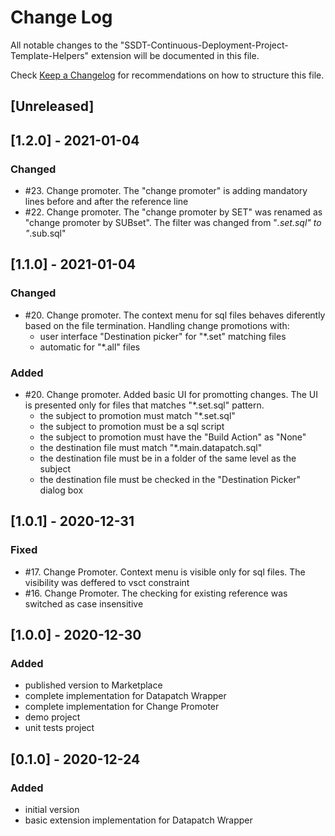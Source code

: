 # Change Log
All notable changes to the "SSDT-Continuous-Deployment-Project-Template-Helpers" extension will be documented in this file.

Check [Keep a Changelog](http://keepachangelog.com/) for recommendations on how to structure this file.

## [Unreleased]

## [1.2.0] - 2021-01-04

### Changed

* #23. Change promoter. The "change promoter" is adding mandatory lines before and after the reference line
* #22. Change promoter. The "change promoter by SET" was renamed as "change promoter by SUBset". The filter was changed from "*.set.sql" to "*.sub.sql"

## [1.1.0] - 2021-01-04

### Changed

* #20. Change promoter. The context menu for sql files behaves diferently based on the file termination. Handling change promotions with:
    - user interface "Destination picker" for "\*.set" matching files 
    - automatic for "\*.all" files

### Added

* #20. Change promoter. Added basic UI for promotting changes. The UI is presented only for files that matches "\*.set.sql" pattern.
    - the subject to promotion must match "*.set.sql"
    - the subject to promotion must be a sql script
    - the subject to promotion must have the "Build Action" as "None"
    - the destination file must match "*.main.datapatch.sql"
    - the destination file must be in a folder of the same level as the subject
    - the destination file must be checked in the "Destination Picker" dialog box

## [1.0.1] - 2020-12-31

### Fixed

* #17. Change Promoter. Context menu is visible only for sql files. The visibility was deffered to vsct constraint
* #16. Change Promoter. The checking for existing reference was switched as case insensitive

## [1.0.0] - 2020-12-30

### Added

* published version to Marketplace
* complete implementation for Datapatch Wrapper
* complete implementation for Change Promoter
* demo project
* unit tests project

## [0.1.0] - 2020-12-24

### Added

* initial version
* basic extension implementation for Datapatch Wrapper

